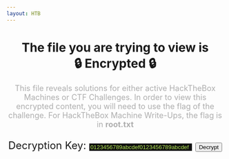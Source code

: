 ```yaml
---
layout: HTB
---
```


<div id="output">
<h1 style="text-align:center">The file you are trying to view is <div class="redtxt">🔒 Encrypted 🔒</div></h1>
<p style="font-size:18px; text-align:center; color: #aeaeae">
    This file reveals solutions for either active HackTheBox Machines or CTF Challenges.
    In order to view this encrypted content, you will need to use the flag of the challenge.
    For HackTheBox Machine Write-Ups, the flag is in <b>root.txt</b>
</p>
<p style="font-size:24px; text-align:center">
    Decryption Key:
    <input type="text" id="decryptionKey" value="0123456789abcdef0123456789abcdef" style="display: inline; width:240px; background:#111; border:1px solid #eaeaea; color:#B5E853">
    <input style="display: inline;" type="submit" value="Decrypt" onclick="Decrypt()">
</p>

<p id="status" style="text-align:center">
	
</p>

</div>
<script>
	function Decrypt() {
		var keytxt = document.getElementById("decryptionKey").value;
		if (keytxt.length != 32) {
			alert("Key Length must be 32 Characters.");
			return;
		}
		
		var key = [];
		for (i = 0; i < keytxt.length; i++)
			key.push(keytxt.charCodeAt(i));
			
		var link = window.location.href;
		var indx = link.indexOf("?file=");
		if (indx == -1) {
			alert("Nothing to decrypt!");
			return;
		}
		var file = link.substring(indx + 6);
		
		var xhr = new XMLHttpRequest();
		xhr.open("GET", file, false);
		document.getElementById("status").innerHTML = "Downloading File...";
		xhr.send(null);
		if (xhr.status != 200) {
			alert("File not found!");
			document.getElementById("status").innerHTML = "";
			return;
		}
		var resp = xhr.responseText;
		
		document.getElementById("status").innerHTML = "Decrypting...";
		
		var txt = aesjs.utils.hex.toBytes(resp);
		var CryptText = DecryptCTR(txt, key);
		console.log (CryptText);
		
		if (CryptText.substring(0, 23) != "<!--Valid Decryption-->") {
			alert("Invalid Key.");
			document.getElementById("status").innerHTML = "";
		} else {
			document.getElementById("output").innerHTML = CryptText;
		}
	}
</script>
